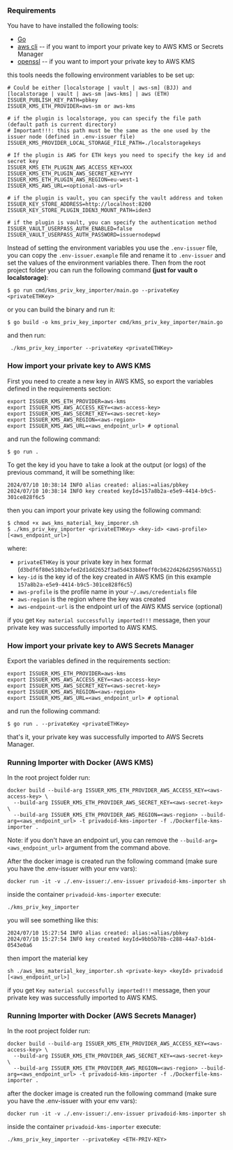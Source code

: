 ### Requirements
You have to have installed the following tools:
- [Go](https://golang.org/doc/install)
- [aws cli](https://docs.aws.amazon.com/cli/latest/userguide/install-cliv2.html) -- if you want to import your private key to AWS KMS or Secrets Manager
- [openssl](https://www.openssl.org/) -- if you want to import your private key to AWS KMS

this tools needs the following environment variables to be set up:
```
# Could be either [localstorage | vault | aws-sm] (BJJ) and [localstorage | vault | aws-sm |aws-kms] | aws (ETH)
ISSUER_PUBLISH_KEY_PATH=pbkey
ISSUER_KMS_ETH_PROVIDER=aws-sm or aws-kms

# if the plugin is localstorage, you can specify the file path (default path is current directory)
# Important!!!: this path must be the same as the one used by the issuer node (defined in .env-issuer file)
ISSUER_KMS_PROVIDER_LOCAL_STORAGE_FILE_PATH=./localstoragekeys

# If the plugin is AWS for ETH keys you need to specify the key id and secret key
ISSUER_KMS_ETH_PLUGIN_AWS_ACCESS_KEY=XXX
ISSUER_KMS_ETH_PLUGIN_AWS_SECRET_KEY=YYY
ISSUER_KMS_ETH_PLUGIN_AWS_REGION=eu-west-1
ISSUER_KMS_AWS_URL=<optional-aws-url>

# if the plugin is vault, you can specify the vault address and token
ISSUER_KEY_STORE_ADDRESS=http://localhost:8200
ISSUER_KEY_STORE_PLUGIN_IDEN3_MOUNT_PATH=iden3

# if the plugin is vault, you can specify the authentication method
ISSUER_VAULT_USERPASS_AUTH_ENABLED=false
ISSUER_VAULT_USERPASS_AUTH_PASSWORD=issuernodepwd
```

Instead of setting the environment variables you use the `.env-issuer` file, you can copy the `.env-issuer.example` 
file and rename it to `.env-issuer` and set the values of the environment variables there.
Then from the root project folder you can run the following command **(just for vault o localstorage)**:

```shell
$ go run cmd/kms_priv_key_importer/main.go --privateKey <privateETHKey>
````
or you can build the binary and run it:

```shell
$ go build -o kms_priv_key_importer cmd/kms_priv_key_importer/main.go
```

and then run:

```shell
 ./kms_priv_key_importer --privateKey <privateETHKey>
```


### How import your private key to AWS KMS
First you need to create a new key in AWS KMS, so export the variables defined in the requirements section:
```shell
export ISSUER_KMS_ETH_PROVIDER=aws-kms
export ISSUER_KMS_AWS_ACCESS_KEY=<aws-access-key>
export ISSUER_KMS_AWS_SECRET_KEY=<aws-secret-key>
export ISSUER_KMS_AWS_REGION=<aws-region>
export ISSUER_KMS_AWS_URL=<aws_endpoint_url> # optional
```
and run the following command:

```shell
$ go run .
```
To get the key id you have to take a look at the output (or logs) of the previous command, it will be something like:

```logs
2024/07/10 10:38:14 INFO alias created: alias:=alias/pbkey
2024/07/10 10:38:14 INFO key created keyId=157a8b2a-e5e9-4414-b9c5-301ce828f6c5
```

then you can import your private key using the following command:

```shell
$ chmod +x aws_kms_material_key_imporer.sh
$ ./kms_priv_key_importer <privateETHKey> <key-id> <aws-profile> [<aws_endpoint_url>]
```

where:
* `privateETHKey` is your private key in hex format (`d3bdf6f80e510b2efed2d1dd2652f3ad5d433b8eeff0cb622d426d259576b551`)
* `key-id` is the key id of the key created in AWS KMS (in this example `157a8b2a-e5e9-4414-b9c5-301ce828f6c5`)
* `aws-profile` is the profile name in your `~/.aws/credentials` file
* `aws-region` is the region where the key was created
* `aws-endpoint-url` is the endpoint url of the AWS KMS service (optional)

if you get `Key material successfully imported!!!` message, then your private key was successfully imported to AWS KMS.


### How import your private key to AWS Secrets Manager
Export the variables defined in the requirements section:
```shell
export ISSUER_KMS_ETH_PROVIDER=aws-kms
export ISSUER_KMS_AWS_ACCESS_KEY=<aws-access-key>
export ISSUER_KMS_AWS_SECRET_KEY=<aws-secret-key>
export ISSUER_KMS_AWS_REGION=<aws-region>
export ISSUER_KMS_AWS_URL=<aws_endpoint_url> # optional
```
and run the following command:

```shell
$ go run . --privateKey <privateETHKey>
```
that's it, your private key was successfully imported to AWS Secrets Manager.


### Running Importer with Docker (AWS KMS)
In the root project folder run:

```shell
docker build --build-arg ISSUER_KMS_ETH_PROVIDER_AWS_ACCESS_KEY=<aws-access-key> \
  --build-arg ISSUER_KMS_ETH_PROVIDER_AWS_SECRET_KEY=<aws-secret-key> \
  --build-arg ISSUER_KMS_ETH_PROVIDER_AWS_REGION=<aws-region> --build-arg=<aws_endpoint_url> -t privadoid-kms-importer -f ./Dockerfile-kms-importer .
```

Note: if you don't have an endpoint url, you can remove the `--build-arg=<aws_endpoint_url>` argument from the command above.

After the docker image is created run the following command (make sure you have the .env-issuer with your env vars):

```shell
docker run -it -v ./.env-issuer:/.env-issuer privadoid-kms-importer sh
```

inside the container `privadoid-kms-importer` execute:

```
./kms_priv_key_importer
```

you will see something like this:

```shell
2024/07/10 15:27:54 INFO alias created: alias:=alias/pbkey
2024/07/10 15:27:54 INFO key created keyId=9bb5b78b-c288-44a7-b1d4-0543e0a6
```

then import the material key

```shell
sh ./aws_kms_material_key_importer.sh <private-key> <keyId> privadoid [<aws_endpoint_url>]
```
if you get `Key material successfully imported!!!` message, then your private key was successfully imported to AWS KMS.


### Running Importer with Docker (AWS Secrets Manager)
In the root project folder run:

```shell
docker build --build-arg ISSUER_KMS_ETH_PROVIDER_AWS_ACCESS_KEY=<aws-access-key> \
  --build-arg ISSUER_KMS_ETH_PROVIDER_AWS_SECRET_KEY=<aws-secret-key> \
  --build-arg ISSUER_KMS_ETH_PROVIDER_AWS_REGION=<aws-region> --build-arg=<aws_endpoint_url> -t privadoid-kms-importer -f ./Dockerfile-kms-importer .
```

after the docker image is created run the following command (make sure you have the .env-issuer with your env vars):

```shell
docker run -it -v ./.env-issuer:/.env-issuer privadoid-kms-importer sh
```

inside the container `privadoid-kms-importer` execute:

```shell
./kms_priv_key_importer --privateKey <ETH-PRIV-KEY>
```